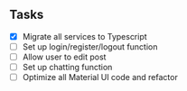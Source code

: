 ## Tasks

- [x] Migrate all services to Typescript
- [ ] Set up login/register/logout function
- [ ] Allow user to edit post
- [ ] Set up chatting function
- [ ] Optimize all Material UI code and refactor